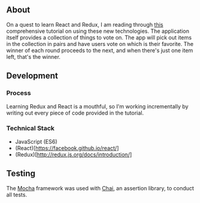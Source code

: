 ## About

On a quest to learn React and Redux, I am reading through [this]((https://teropa.info/blog/2015/09/10/full-stack-redux-tutorial.html)) comprehensive tutorial on using these new technologies. The application itself provides a collection of things to vote on. The app will pick out items in the collection in pairs and have users vote on which is their favorite. The winner of each round proceeds to the next, and when there's just one item left, that's the winner.

## Development

### Process

Learning Redux and React is a mouthful, so I'm working incrementally by writing out every piece of code provided in the tutorial.

### Technical Stack

* JavaScript (ES6)
* (React)[https://facebook.github.io/react/]
* (Redux)[http://redux.js.org/docs/introduction/]

## Testing

The [Mocha](https://mochajs.org) framework was used with [Chai](http://chaijs.com), an assertion library, to conduct all
tests.
